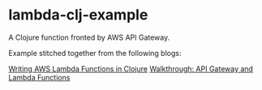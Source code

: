 # lambda-clj-example

A Clojure function fronted by AWS API Gateway.

Example stitched together from the following blogs:

[Writing AWS Lambda Functions in Clojure](https://aws.amazon.com/blogs/compute/clojure/)
[Walkthrough: API Gateway and Lambda Functions](http://docs.aws.amazon.com/apigateway/latest/developerguide/getting-started.html#getting-started-new-api)
